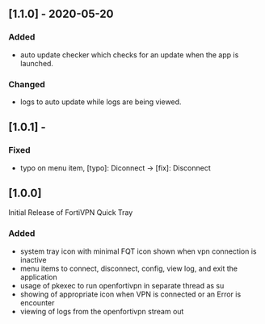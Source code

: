 ## [1.1.0] - 2020-05-20
### Added
- auto update checker which checks for an update when the app is launched.
### Changed
- logs to auto update while logs are being viewed.

## [1.0.1] - 
### Fixed
- typo on menu item, [typo]: Diconnect -> [fix]: Disconnect

## [1.0.0]
Initial Release of FortiVPN Quick Tray
### Added
- system tray icon with minimal FQT icon shown when vpn connection is inactive
- menu items to connect, disconnect, config, view log, and exit the application
- usage of pkexec to run openfortivpn in separate thread as su
- showing of appropriate icon when VPN is connected or an Error is encounter
- viewing of logs from the openfortivpn stream out
